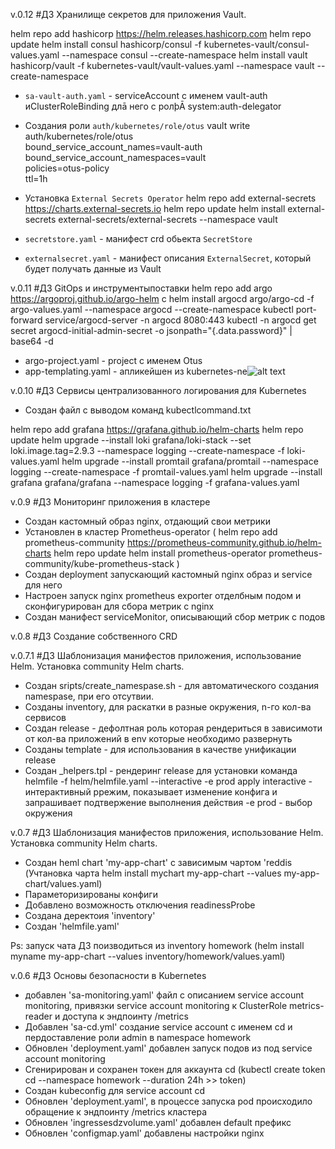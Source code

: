 v.0.12 #ДЗ Хранилище секретов для приложения Vault.

helm repo add hashicorp https://helm.releases.hashicorp.com
helm repo update
helm install consul hashicorp/consul -f kubernetes-vault/consul-values.yaml --namespace consul --create-namespace
helm install vault hashicorp/vault -f kubernetes-vault/vault-values.yaml --namespace vault --create-namespace

- `sa-vault-auth.yaml` - serviceAccount с именем vault-auth иClusterRoleBinding длā него с ролþĀ system:auth-delegator

- Cоздания роли `auth/kubernetes/role/otus`
vault write auth/kubernetes/role/otus \
    bound_service_account_names=vault-auth \
    bound_service_account_namespaces=vault \
    policies=otus-policy \
    ttl=1h

- Установка `External Secrets Operator`
helm repo add external-secrets https://charts.external-secrets.io
helm repo update
helm install external-secrets external-secrets/external-secrets --namespace vault

- `secretstore.yaml` -  манифест crd обьекта `SecretStore`
- `externalsecret.yaml` - манифест описания `ExternalSecret`, который будет получать данные из Vault

v.0.11 #ДЗ GitOps и инструментыпоставки
helm repo add argo https://argoproj.github.io/argo-helm
с
helm install argocd argo/argo-cd -f argo-values.yaml --namespace argocd --create-namespace
kubectl port-forward service/argocd-server -n argocd 8080:443
kubectl -n argocd get secret argocd-initial-admin-secret -o jsonpath="{.data.password}" | base64 -d
- argo-project.yaml - project с именем Otus
- app-templating.yaml - апликейшен из kubernetes-ne![alt text](image.png)

v.0.10 #ДЗ Сервисы централизованного логирования для Kubernetes
-  Создан файл с выводом команд kubectlcommand.txt

helm repo add grafana https://grafana.github.io/helm-charts
helm repo update
helm upgrade --install loki grafana/loki-stack --set loki.image.tag=2.9.3 --namespace logging --create-namespace -f loki-values.yaml 
helm upgrade --install promtail grafana/promtail --namespace logging --create-namespace -f promtail-values.yaml
helm upgrade --install grafana grafana/grafana --namespace logging -f grafana-values.yaml

v.0.9 #ДЗ Мониторинг приложения в кластере
- Создан кастомный образ nginx, отдающий свои метрики
- Установлен в кластер Prometheus-operator
(
helm repo add prometheus-community https://prometheus-community.github.io/helm-charts
helm repo update
helm install prometheus-operator prometheus-community/kube-prometheus-stack
)
- Создан deployment запускающий кастомный nginx образ и service для него 
- Настроен запуск nginx prometheus exporter отделбным подом и сконфигурирован для сбора метрик с nginx
- Создан манифест serviceMonitor, описывающий сбор метрик с подов

v.0.8 #ДЗ Создание собственного CRD

v.0.7.1 #ДЗ Шаблонизация манифестов приложения, использование Helm. Установка community Helm charts.
- Создан sripts/create_namespase.sh - для автоматического создания namespase, при его отсутвии.
- Созданы inventory, для раскатки в разные окружения, n-го кол-ва сервисов
- Создан release - дефолтная роль которая рендериться  в зависимоти от  кол-ва приложений в env которые необходимо развернуть
- Созданы template - для использования в качестве унификации release
- Создан _helpers.tpl - рендеринг release
для установки команда helmfile -f helm/helmfile.yaml --interactive -e prod apply
interactive - интерактивный ррежим, показывает изменение конфига и запрашивает подтвержение выполнения  действия
-e prod - выбор  окружения

v.0.7 #ДЗ Шаблонизация манифестов приложения, использование Helm. Установка community Helm charts.
- Создан heml chart 'my-app-chart' с зависимым чартом 'reddis (Учтановка чарта helm install mychart my-app-chart --values my-app-chart/values.yaml) 
- Параметоризированы конфиги 
- Добавлено возможность отключения readinessProbe 
- Cоздана деректоия 'inventory' 
- Cоздан 'helmfile.yaml'

Ps: запуск чата ДЗ поизводиться из inventory homework (helm install myname my-app-chart --values inventory/homework/values.yaml)

v.0.6 #ДЗ Основы безопасности в Kubernetes
- добавлен 'sa-monitoring.yaml' файл с описанием service account monitoring, привязки service account monitoring к ClusterRole metrics-reader и доступа к эндпоинту /metrics
- Добавлен 'sa-cd.yml' создание service account с именем cd и пердоставление
роли admin в namespace homework
- Обновлен 'deployment.yaml' добавлен запуск подов из под service account monitoring
- Сгенирирован и сохранен токен для аккаунта cd (kubectl create token cd --namespace homework --duration 24h >> token)
- Создан kubeconfig для service account cd
- Обновлен 'deployment.yaml', в
процессе запуска pod происходило обращение к эндпоинту
/metrics кластера
- Обновлен 'ingressesdzvolume.yaml' добавлен default префикс
- Обновлен 'configmap.yaml' добавлены настройки nginx